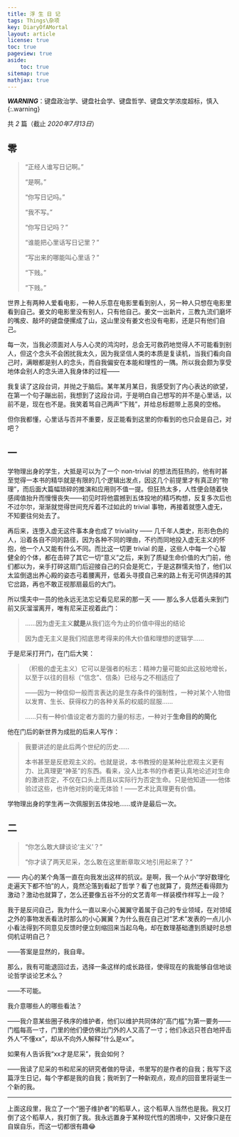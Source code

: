 ```yaml
---
title: 浮 生 日 记
tags: Things\杂项
key: DiaryOfAMortal
layout: article
license: true
toc: true
pageview: true
aside:
    toc: true
sitemap: true
mathjax: true
---
```


***WARNING***：键盘政治学、键盘社会学、键盘哲学、键盘文学浓度超标，慎入
{:.warning}

共 *2* 篇（截止 *2020年7月13日*）

<!--more-->

## 零

> “正经人谁写日记啊。”
>
> “是啊。”
>
> “你写日记吗。”
>
> “我不写。”
>
> “你写日记吗？”
>
> “谁能把心里话写日记里？”
>
> “写出来的哪能叫心里话？”
>
> “下贱。”
>
> “下贱。”

世界上有两种人爱看电影，一种人乐意在电影里看到别人，另一种人只想在电影里看到自己。姜文的电影里没有别人，只有他自己。姜文一出新片，三教九流们磨坏的嘴皮、敲坏的键盘便摞成了山，这山里没有姜文也没有电影，还是只有他们自己。

每一次，当我必须面对人与人心灵的鸿沟时，总会无可救药地觉得人不可能看到别人，但这个念头不会困扰我太久，因为我坚信人类的本质是复读机，当我们看向自己时，满眼都是别人的念头，而自我偏安在本能和理性的一隅。所以我会颇为享受地体会别人的念头进入我身体的过程——

我复读了这段台词，并抛之于脑后。某年某月某日，我感受到了内心表达的欲望，在第一个句子蹦出前，我想到了这段台词，于是明白自己想写的并不是心里话，以前不是，现在也不是。我笑着骂自己两声“下贱”，并给总标题带上恶臭的空格。

但你我都懂，心里话与否并不重要，反正能看到这里的你看到的也只会是自己，对吧？

## 一

学物理出身的学生，大抵是可以为了一个 non-trivial 的想法而狂热的，他有时甚至觉得一本书的精华就是有限的几个逻辑出发点，因这几个前提里才有真正的“物理”，而后面大篇幅琐碎的推演和应用则不值一提。但狂热太多，人性便会随着快感阈值抬升而慢慢丧失——初见时将他震撼到五体投地的精巧构想，反复多次后也不过尔尔，渐渐就觉得世间充斥着不过如此的 trivial 事物，再接着就堕入虚无，不知要往何处去了。

再后来，连堕入虚无这件事本身也成了 triviality —— 几千年人类史，形形色色的人，沿着各自不同的路径，因为各种不同的理由，不约而同地投入虚无主义的怀抱，他一个人又能有什么不同。而比这一切更 trivial 的是，这些人中每一个心智健全的个体，都在击碎了其它一切“意义”之后，来到了质疑生命价值的大门前，他们都以为，亲手打碎这扇门后迎接自己的只会是死亡，于是这群懦夫怕了，他们以太监倒退出养心殿的姿态弓着腰离开，低着头寻摸自己来的路上有无可供选择的其它岔路，再也不敢正视那扇最后的大门。

所以懦夫中一员的他永远无法忘记看见尼采的那一天 —— 那么多人低着头来到门前又灰溜溜离开，唯有尼采正视着此门：

> ……因为虚无主义**就是**从我们迄今为止的价值中得出的结论
>
> 因为虚无主义是我们彻底思考得来的伟大价值和理想的逻辑学……

于是尼采打开门，在门后大笑：

> （积极的虚无主义）它可以是强者的标志：精神力量可能如此这般地增长，以至于以往的目标（“信念”、信条）已经与之不相适应了
>
> ——因为一种信仰一般而言表达的是生存条件的强制性，一种对某个人物借以发育、生长、获得权力的各种关系的权威的屈服……
>
> ……只有一种价值设定者方面的力量的标志，一种对于**生命目的的简化**

他在门后的新世界为成批的后来人写作：

> 我要讲述的是此后两个世纪的历史……
>
> 本书甚至是反悲观主义的。也就是说，本书教授的是某种比悲观主义更有力、比真理更“神圣”的东西。看来，没人比本书的作者更认真地论述对生命的激进否定，不仅在口头上而且以实际行为否定生命。只是他知道——他体验过这些，也许他对别的毫无体验！——艺术比真理更有价值。

学物理出身的学生再一次佩服到五体投地……或许是最后一次。

## 二

> “你怎么敢大肆谈论‘主义’？”
>
> “你才读了两天尼采，怎么敢在这里断章取义地引用起来了？”

—— 内心的某个角落一直在向我发出这样的抗议。是啊，我一个从小“学好数理化走遍天下都不怕”的人，竟然沦落到看起了哲学？看了也就算了，竟然还看得颇为激动？激动也就算了，怎么还要像五谷不分的文艺青年一样装模作样写上一段？

我于是反问自己，我为什么一直以来小心翼翼守着属于自己的专业领域，在对领域之外的事物发表看法时那么的小心翼翼？为什么我在自己对“艺术”发表的一点儿小小看法得到不同意见反馈时便立刻缩回来当起乌龟，却在数理基础遭到质疑时总想伺机证明自己？

——答案是显然的，我自卑。

那么，我有可能退回过去，选择一条这样的成长路径，使得现在的我能够自信地谈论哲学谈论艺术么？

——不可能。

我介意哪些人的哪些看法？

——我介意某些圈子秩序的维护者，他们以维护共同体的“高门槛”为第一要务——门槛每高一寸，门里的他们便仿佛比门外的人又高了一寸；他们永远只苍白地抨击外人“不懂xx”，却从不向外人解释“什么是xx”。

如果有人告诉我“xx才是尼采”，我会如何？

——我读了尼采的书和尼采的研究者做的导读，书里写的是作者的自我；我写下这篇浮生日记，每个字都是我的自我；我听到了一种新观点，观点的回音里将诞生一个新的我。

-------------------

上面这段里，我立了一个“圈子维护者”的稻草人，这个稻草人当然也是我。我又打倒了这个稻草人，我打倒了我。我永远置身于某种现代性的困境中，又好像只是在自娱自乐，而这一切都很有趣:joy:
